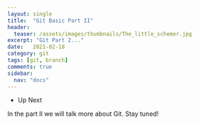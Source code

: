 ```yaml
---
layout: single
title:  "Git Basic Part II"
header:
  teaser: /assets/images/thumbnails/The_little_schemer.jpg
excerpt: "Git Part 2..."
date:   2021-02-18
category: git
tags: [git, branch]
comments: true
sidebar:
  nav: "docs"
---
```



- Up Next

In the part II we will talk more about Git. Stay tuned!





